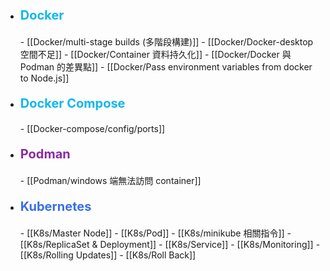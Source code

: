 - <p style="font-size: 20px; font-weight: bold; color: #0db7ed;">Docker</p>
	- [[Docker/multi-stage builds (多階段構建)]]
	- [[Docker/Docker-desktop 空間不足]]
	- [[Docker/Container 資料持久化]]
	- [[Docker/Docker 與 Podman 的差異點]]
	- [[Docker/Pass environment variables from docker to Node.js]]
- <p style="font-size: 20px; font-weight: bold; color: #0db7ed;">Docker Compose</p>
	- [[Docker-compose/config/ports]]
- <p style="font-size: 20px; font-weight: bold; color: #892ca0;">Podman</p>
	- [[Podman/windows 端無法訪問 container]]
- <p style="font-size: 20px; font-weight: bold; color: #3970e4;">Kubernetes</p>
	- [[K8s/Master Node]]
	- [[K8s/Pod]]
	- [[K8s/minikube 相關指令]]
	- [[K8s/ReplicaSet & Deployment]]
	- [[K8s/Service]]
	- [[K8s/Monitoring]]
	- [[K8s/Rolling Updates]]
	- [[K8s/Roll Back]]